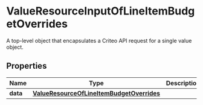 

# ValueResourceInputOfLineItemBudgetOverrides

A top-level object that encapsulates a Criteo API request for a single value object.

## Properties

| Name | Type | Description | Notes |
|------------ | ------------- | ------------- | -------------|
|**data** | [**ValueResourceOfLineItemBudgetOverrides**](ValueResourceOfLineItemBudgetOverrides.md) |  |  [optional] |



